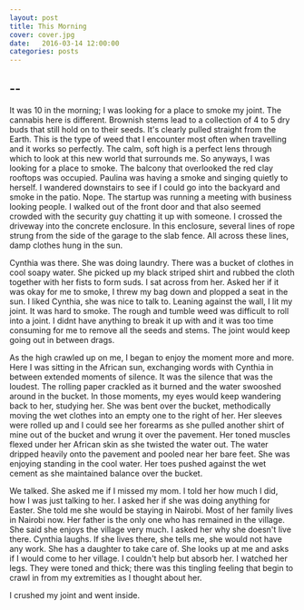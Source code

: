 ```yaml
---
layout: post
title: This Morning
cover: cover.jpg
date:   2016-03-14 12:00:00
categories: posts
---
```


## --

It was 10 in the morning; I was looking for a place to smoke my joint. The cannabis here is different. Brownish stems lead to a collection of 4 to 5 dry buds that still hold on to their seeds. It's clearly pulled straight from the Earth. This is the type of weed that I encounter most often when travelling and it works so perfectly. The calm, soft high is a perfect lens through which to look at this new world that surrounds me. So anyways, I was looking for a place to smoke. The balcony that overlooked the red clay rooftops was occupied. Paulina was having a smoke and singing quietly to herself. I wandered downstairs to see if I could go into the backyard and smoke in the patio. Nope. The startup was running a meeting with business looking people. I walked out of the front door and that also seemed crowded with the security guy chatting it up with someone. I crossed the driveway into the concrete enclosure. In this enclosure, several lines of rope strung from the side of the garage to the slab fence. All across these lines, damp clothes hung in the sun.

Cynthia was there. She was doing laundry. There was a bucket of clothes in cool soapy water. She picked up my black striped shirt and rubbed the cloth together with her fists to form suds. I sat across from her. Asked her if it was okay for me to smoke, I threw my bag down and plopped a seat in the sun. I liked Cynthia, she was nice to talk to. Leaning against the wall, I lit my joint. It was hard to smoke. The rough and tumble weed was difficult to roll into a joint. I didnt have anything to break it up with and it was too time consuming for me to remove all the seeds and stems. The joint would keep going out in between drags.

As the high crawled up on me, I began to enjoy the moment more and more. Here I was sitting in the African sun, exchanging words with Cynthia in between extended moments of silence. It was the silence that was the loudest. The rolling paper crackled as it burned and the water swooshed around in the bucket. In those moments, my eyes would keep wandering back to her, studying her. She was bent over the bucket, methodically moving the wet clothes into an empty one to the right of her. Her sleeves were rolled up and I could see her forearms as she pulled another shirt of mine out of the bucket and wrung it over the pavement. Her toned muscles flexed under her African skin as she twisted the water out. The water dripped heavily onto the pavement and pooled near her bare feet. She was enjoying standing in the cool water. Her toes pushed against the wet cement as she maintained balance over the bucket. 

We talked. She asked me if I missed my mom. I told her how much I did, how I was just talking to her. I asked her if she was doing anything for Easter. She told me she would be staying in Nairobi. Most of her family lives in Nairobi now. Her father is the only one who has remained in the village. She said she enjoys the village very much. I asked her why she doesn't live there. Cynthia laughs. If she lives there, she tells me, she would not have any work. She has a daughter to take care of. She looks up at me and asks if I would come to her village. I couldn't help but absorb her. I watched her legs. They were toned and thick; there was this tingling feeling that begin to crawl in from my extremities as I thought about her. 

I crushed my joint and went inside.
